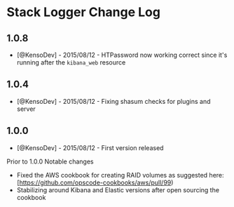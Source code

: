 # Stack Logger Change Log

## 1.0.8

* [@KensoDev] - 2015/08/12 - HTPassword now working correct since it's running
  after the `kibana_web` resource


## 1.0.4

* [@KensoDev] - 2015/08/12 - Fixing shasum checks for plugins and server

## 1.0.0

* [@KensoDev] - 2015/08/12 - First version released

Prior to 1.0.0 Notable changes

* Fixed the AWS cookbook for creating RAID volumes as suggested here: [https://github.com/opscode-cookbooks/aws/pull/99)
* Stabilizing around Kibana and Elastic versions after open sourcing the
  cookbook

